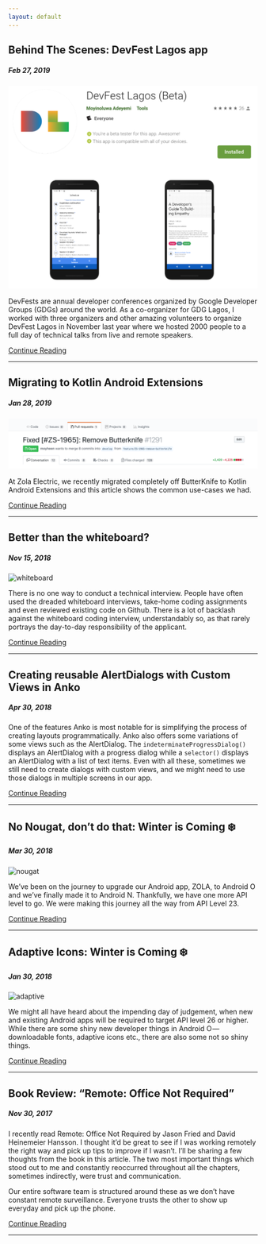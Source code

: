 ```yaml
---
layout: default
---
```


## Behind The Scenes: DevFest Lagos app
##### Feb 27, 2019

![devfest](./assets/images/devfest.png)

DevFests are annual developer conferences organized by Google Developer Groups (GDGs) around the world. As a co-organizer for GDG Lagos, I worked with three organizers and other amazing volunteers to organize DevFest Lagos in November last year where we hosted 2000 people to a full day of technical talks from live and remote speakers.

[Continue Reading](https://medium.com/@moyinoluwa/behind-the-scenes-devfest-lagos-app-a330002ecc60)

* * *

## Migrating to Kotlin Android Extensions
##### Jan 28, 2019

![kae](./assets/images/kae.png)

At Zola Electric, we recently migrated completely off ButterKnife to Kotlin Android Extensions and this article shows the common use-cases we had.

[Continue Reading](https://tech.offgrid-electric.com/migrating-to-kotlin-android-extensions-3af7086a1285)

* * *

## Better than the whiteboard?
##### Nov 15, 2018

![whiteboard](https://cdn-images-1.medium.com/max/2600/1*RHMQ6A8vnaH0F_E1ABsiAA.jpeg)

There is no one way to conduct a technical interview. People have often used the dreaded whiteboard interviews, take-home coding assignments and even reviewed existing code on Github. There is a lot of backlash against the whiteboard coding interview, understandably so, as that rarely portrays the day-to-day responsibility of the applicant.

[Continue Reading](https://tech.offgrid-electric.com/better-than-the-whiteboard-d2936a59c51d)

* * *

## Creating reusable AlertDialogs with Custom Views in Anko
##### Apr 30, 2018

One of the features Anko is most notable for is simplifying the process of creating layouts programmatically. Anko also offers some variations of some views such as the AlertDialog. The `indeterminateProgressDialog()` displays an AlertDialog with a progress dialog while a `selector()` displays an AlertDialog with a list of text items. Even with all these, sometimes we still need to create dialogs with custom views, and we might need to use those dialogs in multiple screens in our app.

[Continue Reading](https://medium.com/@moyinoluwa/creating-reusable-alertdialogs-with-custom-views-in-anko-539e26d0456d)

* * *

## No Nougat, don’t do that: Winter is Coming ❄️
##### Mar 30, 2018

![nougat](https://cdn-images-1.medium.com/max/1600/1*6_m4lMRfY5O1L9gbDApY4g.png)

We’ve been on the journey to upgrade our Android app, ZOLA, to Android O and we’ve finally made it to Android N. Thankfully, we have one more API level to go. We were making this journey all the way from API Level 23.

[Continue Reading](https://tech.offgrid-electric.com/no-nougat-dont-do-that-winter-is-coming-%EF%B8%8F-d1b863706656)

* * *

## Adaptive Icons: Winter is Coming ❄️
##### Jan 30, 2018

![adaptive](https://cdn-images-1.medium.com/max/1600/1*M8lTGH9Ae_OvMQY-Gl8acg.png)

We might all have heard about the impending day of judgement, when new and existing Android apps will be required to target API level 26 or higher. While there are some shiny new developer things in Android O — downloadable fonts, adaptive icons etc., there are also some not so shiny things.

[Continue Reading](https://tech.offgrid-electric.com/adaptive-icons-winter-is-coming-%EF%B8%8F-d5e48a70b54b)

* * *

## Book Review: “Remote: Office Not Required”
##### Nov 30, 2017

I recently read Remote: Office Not Required by Jason Fried and David Heinemeier Hansson. I thought it’d be great to see if I was working remotely the right way and pick up tips to improve if I wasn’t. I’ll be sharing a few thoughts from the book in this article. The two most important things which stood out to me and constantly reoccurred throughout all the chapters, sometimes indirectly, were trust and communication.

Our entire software team is structured around these as we don’t have constant remote surveillance. Everyone trusts the other to show up everyday and pick up the phone.

[Continue Reading](https://tech.offgrid-electric.com/book-review-remote-office-not-required-e75e19c68529)

* * *
